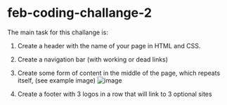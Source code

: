 # feb-coding-challange-2

The main task for this challange is:
1. Create a header with the name of your page in HTML and CSS.
2. Create a navigation bar (with working or dead links)
3. Create some form of content in the middle of the page, which repeats itself, (see example image)
![image](https://user-images.githubusercontent.com/112871853/219356462-1d66afe4-9c9d-4440-8850-7e009df3ffa4.png)

4. Create a footer with 3 logos in a row that will link to 3 optional sites
